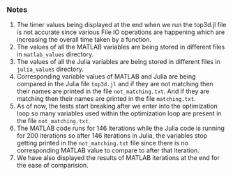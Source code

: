### Notes
1. The timer values being displayed at the end when we run the top3d.jl file is not accurate since various File IO operations are happening which are increasing the overall time taken by a function.
2. The values of all the MATLAB variables are being stored in different files in ```matlab_values``` directory.
3. The values of all the Julia variables are being stored in different files in ```julia_values``` directory.
4. Corresponding variable values of MATLAB and Julia are being compared in the Julia file ```top3d.jl``` and if they are not matching then their names are printed in the file ```not_matching.txt```. And if they are matching then their names are printed in the file ```matching.txt```.
5. As of now, the tests start breaking after we enter into the optimization loop so many variables used within the optimization loop are present in the file ```not_matching.txt```.
6. The MATLAB code runs for 146 iterations while the Julia code is running for 200 iterations so after 146 iterations in Julia, the variables stop getting printed in the ```not_matching.txt``` file since there is no corresponding MATLAB value to compare to after that iteration.
7. We have also displayed the results of MATLAB iterations at the end for the ease of comparision.

